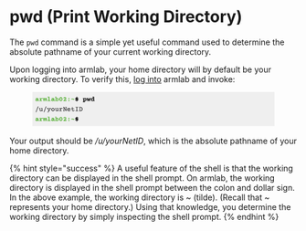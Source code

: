 # pwd (Print Working Directory)

The `pwd` command is a simple yet useful command used to determine the absolute pathname of your current working directory.

Upon logging into armlab, your home directory will by default be your working directory. To verify this, [log into](../../armlab/background/logging-into-armlab/#logging-into-armlab) armlab and invoke:

<figure><img src="../../.gitbook/assets/Screenshot 2023-04-25 at 10.08.38 PM.png" alt=""><figcaption></figcaption></figure>

Your output should be _/u/yourNetID_, which is the absolute pathname of your home directory.&#x20;

{% hint style="success" %}
A useful feature of the shell is that the working directory can be displayed in the shell prompt. On armlab, the working directory is displayed in the shell prompt between the colon and dollar sign. In the above example, the working directory is \~ (tilde). (Recall that \~ represents your home directory.) Using that knowledge, you determine the working directory by simply inspecting the shell prompt.&#x20;
{% endhint %}
